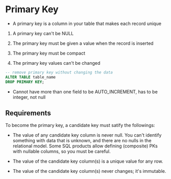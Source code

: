 # Primary Key

- A primary key is a column in your table that makes each record unique

1. A primary key can't be NULL

2. The primary key must be given a value when the record is inserted

3. The primary key must be compact

4. The primary key values can't be changed


```sql
-- remove primary key without changing the data
ALTER TABLE table_name
DROP PRIMARY KEY;
```

* Cannot have more than one field to be AUTO_INCREMENT, has to be integer, not
  null

## Requirements

To become the primary key, a candidate key must satify the followings:

- The value of any candidate key column is never null. You can't identify
  something with data that is unknown, and there are no nulls in the relational
  model. Some SQL products allow defining (composite) PKs with nullable columns,
  so you must be careful.

- The value of the candidate key column(s) is a unique value for any row.

- The value of the candidate key column(s) never changes; it's immutable.
